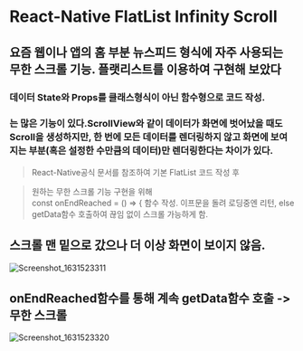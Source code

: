 # React-Native FlatList Infinity Scroll 

## 요즘 웹이나 앱의 홈 부분 뉴스피드 형식에 자주 사용되는 무한 스크롤 기능. 플랫리스트를 이용하여 구현해 보았다
### 데이터 State와 Props를 클래스형식이 아닌 함수형으로 코드 작성.

### <FlatList>는 많은 기능이 있다.ScrollView와 같이 데이터가 화면에 벗어났을 때도 Scroll을 생성하지만, 한 번에 모든 데이터를 렌더링하지 않고 화면에 보여지는 부분(혹은 설정한 수만큼의 데이터)만 렌더링한다는 차이가 있다.

> React-Native공식 문서를 참조하여 기본 FlatList 코드 작성 후 


> 원하는 무한 스크롤 기능 구현을 위해  
> const onEndReached = () => { 함수 작성. 이프문을 돌려 로딩중엔 리턴, else getData함수 호출하여 끊임 없이 스크롤 가능하게 함.


## 스크롤 맨 밑으로 갔으나 더 이상 화면이 보이지 않음.
![Screenshot_1631523311](https://user-images.githubusercontent.com/78295968/133054700-375af270-2024-41a6-be4e-137da2c28223.png)



## onEndReached함수를 통해 계속 getData함수 호출 ->무한 스크롤
![Screenshot_1631523320](https://user-images.githubusercontent.com/78295968/133055709-4b276f7c-1bc1-4e0b-a3f6-c3e14737751a.png)

  
